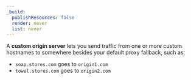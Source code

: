 ```yaml
---
_build:
  publishResources: false
  render: never
  list: never
---
```


A **custom origin server** lets you send traffic from one or more custom hostnames to somewhere besides your default proxy fallback, such as:

*   `soap.stores.com` goes to `origin1.com`
*   `towel.stores.com` goes to `origin2.com`
